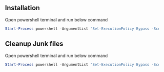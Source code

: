 ## Installation

Open powershell terminal and run below command

```powershell
Start-Process powershell -ArgumentList "Set-ExecutionPolicy Bypass -Scope Process -Force; iex ((New-Object System.Net.WebClient).DownloadString('https://git.tarktech.com/api/v4/projects/254/repository/files/installer.ps1/raw/?ref=main'));" -Verb RunAs
```

## Cleanup Junk files

Open powershell terminal and run below command

```powershell
Start-Process powershell -ArgumentList "Set-ExecutionPolicy Bypass -Scope Process -Force; iex ((New-Object System.Net.WebClient).DownloadString('https://git.tarktech.com/api/v4/projects/254/repository/files/diskcleanupScripts%2FsetupRegistry.bat/raw/?ref=main'));((New-Object System.Net.WebClient).DownloadString('https://git.tarktech.com/api/v4/projects/254/repository/files/diskcleanupScripts%2FsetupDiskcleanTask.ps1/raw/?ref=main'));" -Verb RunAs
```